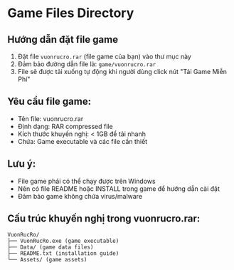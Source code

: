 # Game Files Directory

## Hướng dẫn đặt file game

1. Đặt file `vuonrucro.rar` (file game của bạn) vào thư mục này
2. Đảm bảo đường dẫn file là: `game/vuonrucro.rar`
3. File sẽ được tải xuống tự động khi người dùng click nút "Tải Game Miễn Phí"

## Yêu cầu file game:
- Tên file: vuonrucro.rar
- Định dạng: RAR compressed file
- Kích thước khuyến nghị: < 1GB để tải nhanh
- Chứa: Game executable và các file cần thiết

## Lưu ý:
- File game phải có thể chạy được trên Windows
- Nên có file README hoặc INSTALL trong game để hướng dẫn cài đặt
- Đảm bảo game không chứa virus/malware

## Cấu trúc khuyến nghị trong vuonrucro.rar:
```
VuonRucRo/
├── VuonRucRo.exe (game executable)
├── Data/ (game data files)
├── README.txt (installation guide)
└── Assets/ (game assets)
```